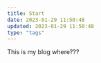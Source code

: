 ```yaml
---
title: Start
date: 2023-01-29 11:50:48
updated: 2023-01-29 11:50:48
type: "tags"
---
```

This is my blog 
where???